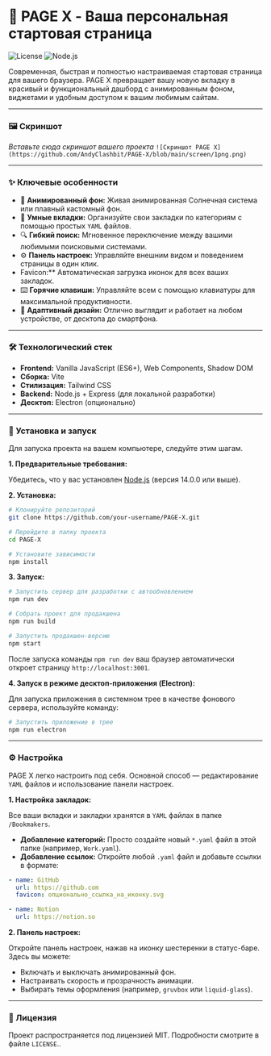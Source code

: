 # 🌅 PAGE X - Ваша персональная стартовая страница

![License](https://img.shields.io/badge/license-MIT-blue.svg) ![Node.js](https://img.shields.io/badge/node-%3E%3D14.0.0-brightgreen.svg)

Современная, быстрая и полностью настраиваемая стартовая страница для вашего браузера. PAGE X превращает вашу новую вкладку в красивый и функциональный дашборд с анимированным фоном, виджетами и удобным доступом к вашим любимым сайтам.

---

### 🖼️ Скриншот

*Вставьте сюда скриншот вашего проекта*
`![Скриншот PAGE X](https://github.com/AndyClashbit/PAGE-X/blob/main/screen/1png.png)`

---

### ✨ Ключевые особенности

*   🌌 **Анимированный фон:** Живая анимированная Солнечная система или плавный кастомный фон.
*   📑 **Умные вкладки:** Организуйте свои закладки по категориям с помощью простых `YAML` файлов.
*   🔍 **Гибкий поиск:** Мгновенное переключение между вашими любимыми поисковыми системами.
*   ⚙️ **Панель настроек:** Управляйте внешним видом и поведением страницы в один клик.
*    Favicon:** Автоматическая загрузка иконок для всех ваших закладок.
*   ⌨️ **Горячие клавиши:** Управляйте всем с помощью клавиатуры для максимальной продуктивности.
*   📱 **Адаптивный дизайн:** Отлично выглядит и работает на любом устройстве, от десктопа до смартфона.

---

### 🛠️ Технологический стек

*   **Frontend:** Vanilla JavaScript (ES6+), Web Components, Shadow DOM
*   **Сборка:** Vite
*   **Стилизация:** Tailwind CSS
*   **Backend:** Node.js + Express (для локальной разработки)
*   **Десктоп:** Electron (опционально)

---

### 🚀 Установка и запуск

Для запуска проекта на вашем компьютере, следуйте этим шагам.

**1. Предварительные требования:**

Убедитесь, что у вас установлен [Node.js](https://nodejs.org/) (версия 14.0.0 или выше).

**2. Установка:**

```bash
# Клонируйте репозиторий
git clone https://github.com/your-username/PAGE-X.git

# Перейдите в папку проекта
cd PAGE-X

# Установите зависимости
npm install
```

**3. Запуск:**

```bash
# Запустить сервер для разработки с автообновлением
npm run dev

# Собрать проект для продакшена
npm run build

# Запустить продакшен-версию
npm start
```

После запуска команды `npm run dev` ваш браузер автоматически откроет страницу `http://localhost:3001`.

**4. Запуск в режиме десктоп-приложения (Electron):**

Для запуска приложения в системном трее в качестве фонового сервера, используйте команду:

```bash
# Запустить приложение в трее
npm run electron
```

---

### ⚙️ Настройка

PAGE X легко настроить под себя. Основной способ — редактирование `YAML` файлов и использование панели настроек.

**1. Настройка закладок:**

Все ваши вкладки и закладки хранятся в `YAML` файлах в папке `/Bookmakers`.

*   **Добавление категорий:** Просто создайте новый `*.yaml` файл в этой папке (например, `Work.yaml`).
*   **Добавление ссылок:** Откройте любой `.yaml` файл и добавьте ссылки в формате:

```yaml
- name: GitHub
  url: https://github.com
  favicon: опционально_ссылка_на_иконку.svg

- name: Notion
  url: https://notion.so
```

**2. Панель настроек:**

Откройте панель настроек, нажав на иконку шестеренки в статус-баре. Здесь вы можете:
*   Включать и выключать анимированный фон.
*   Настраивать скорость и прозрачность анимации.
*   Выбирать темы оформления (например, `gruvbox` или `liquid-glass`).

---

### 📄 Лицензия

Проект распространяется под лицензией MIT. Подробности смотрите в файле `LICENSE`..
